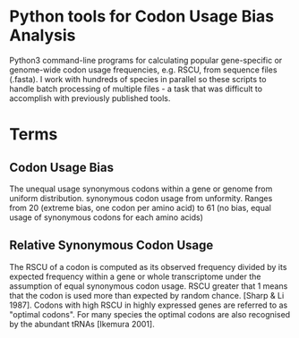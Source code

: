 # Python tools for Codon Usage Bias Analysis
Python3 command-line programs for calculating popular gene-specific or genome-wide codon usage frequencies, e.g. RSCU, from sequence files (.fasta).  I work with hundreds of species in parallel so these scripts to handle batch processing of multiple files - a task that was difficult to accomplish with previously published tools. 

# Terms
## Codon Usage Bias
The unequal usage synonymous codons within a gene or genome from uniform distribution. 
 synonymous codon usage from unformity. Ranges from 20 (extreme bias, one codon per amino acid) to 61 (no bias, equal usage of synonymous codons for each amino acids)

## Relative Synonymous Codon Usage
The RSCU of a codon is computed as its observed frequency  divided by its expected frequency within a gene or whole transcriptome under the assumption of equal synonymous codon usage. RSCU greater that 1 means that the codon is used more than expected by random chance. [Sharp & Li 1987]. Codons with high RSCU in highly expressed genes are referred to as "optimal codons". For many species the optimal codons are also recognised by the abundant tRNAs [Ikemura 2001]. 

